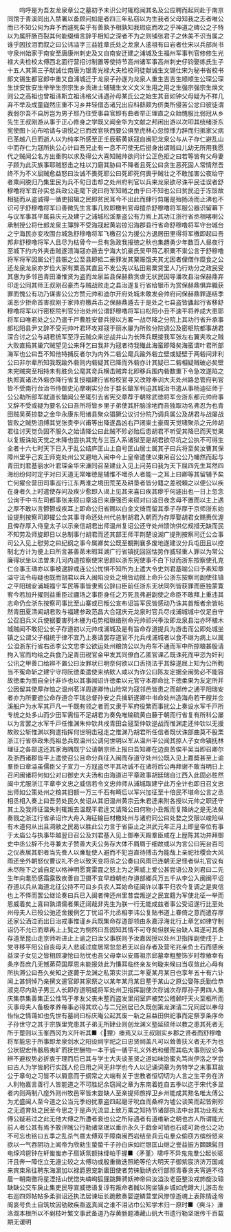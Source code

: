 <!-- { "loadSidebar": true } -->
　　呜呼是为吾友龙泉章公之墓初予未识公时辄稔闻其名及公应聘而起同赴于南京同馆于青溪同出入禁署以备顾问如是者四三年私窃以为生我者父母知我之志者唯公而已不知公何为弃予而遽死矣乎有善孰予相孰知我瑕疵而攻之乎神道之碑公之子特以为属肝肠百裂其何能缀缉言辞乎相知之深者不为之则铺张君子之休美不识当属之谁乎因抆泪而叙之曰公讳溢字三益姓章氏处之龙泉人逺祖有曰岩者仕宋以兵部尚书守泉州始家于南安至唐康州刺史及又自南安迁建之浦城及生福州军事判官修修生光禄大夫检校太傅西北面行营招讨制置等使持节高州诸军事高州刺史仔钧娶练氏生子十五人其第三子献诚仕南唐为银青光禄大夫检校司徒献诚生文锡仕宋为秘书省校书郎文锡生都官郎中重又自浦城迁于龙泉子孙遂为龙泉人重生吉吉生顺顺生公琛公琛生世安世安生举举生宗宗生乡贡进士辅辅生文义文义生用之用之生强宗强宗生焕文则公之高祖也曾祖讳斯立祖讳格父讳遇孙母某氏公之始生其音如钟父母疑为不祥几弃不举及成童嶷然庄重不习乡井轻儇态诸兄出应科繇颇为侪类所侵苦公忿曰彼徒谓我弱尔吾不自厉岂为男子耶乃往受事县官即有曲者举正理直之众始愧服比弱冠从乡先生王叔刚游从事于正心修身之学既又闻金华为文献之邦闲出游以次叩其统绪浙东宪使图卜沁布哈请与语悦之已而改官陜西要公俱至虎林心忽惊悸力辞而归抵家父病已革越八日而逝人以为纯孝所感至正壬辰蕲黄妖冦自闽犯龙泉公与从子存仁避乱山中而存仁为冦所执公心计曰吾兄止有一息不可使无后挺身出谓贼曰儿幼无所用我愿代之贼闻公名方出重购以求及得公大喜知贼帅欲问计公正色拒之曰若等皆有父母妻子顾为此灭族事耶贼怒击之柱以刀磨其胁曰不降者且死公曰贪生恶死固人常情然吾终不为不义屈贼愈益怒曰汝诚不畏死耶公曰死即死何畏乎贼壮之不敢加害公夜绐守者乘间脱归乃集里民为兵不旬日击却之处州府判官以兵来龙泉欲尽诛平民诖误者舒穆噜将军宜孙实总兵政公走麾下说曰将军知贼之由乎曰不知也公曰贫民迫于冻馁故相挺而从盗诚得一循吏招辑之民即贫民耳今不出此而肆行剪屠是殆扬汤而止沸也不识可乎舒穆噜将军曰善微先生言事几败即檄判官母擅杀舒穆噜将军服公器识留幕下与议军事其平属县庆元及建宁之浦城松溪羣盗公有力焉上其功江浙行省丞相喀喇公承制授公将仕郎龙泉主簿辞不受海冦起黄岩掠沿海郡县行省命舒穆噜将军守台城台之宁海民亦变攻围台城急舒穆噜将军飞檄召公为援公方退居田里得将军檄即起曰吾邦非舒穆噜将军人且尽为枯骨今一旦有急政我报徳之秋也集趫勇少年数百人昼夜行至城下约内外夹击贼遂溃海冦亦遁去宁海大饥豪氏吴甲蒋乙积粟不粜公言于舒穆噜将军将军因属公行县赈之公至县即抵二豪罪发其粟赈饿夫其尤困者俚僧作糜食之公还龙泉龙泉亦岁俭大家有粟高其直且不发公先以私田易粟贷里人乃行劝分之政民受其惠为多邻邑青田潘惟贤为盗而龙泉监县保赫鼎贪虐无状民因导潘攻县治保赫鼎弃印走公同其师王叔刚召豪杰与贼战败走之县治遂复行省给银币为赏保赫鼎惧弃軄获罪而愧公有功乃谋害公公方赞元帅和迪尔开府处城未敢发会帅府问保赫鼎罪遂结季溪恶少拒命首害叔刚于家帅府檄兵击之保赫鼎遁去于是处之七县盗皆蠭起行省移舒穆噜将军以行密枢院判官分治处州公谓舒穆噜将军曰松阳小丑不速平将养成大患耶将军曰唯君处之公乃遣千戸曹胜安督兵授以方畧一战尽降之分院上其功行省升承事郎松阳县尹又辞不受元帅叶君环攻郑冦于丽水屡为所败分院调公及密枢院都事胡君深合讨之公与胡君统军至浮云贼众来逆战并山为长阵兵既接我军张左右翼夹攻之贼大败直捣其巢穴贼望见公来拜乞曰我非为冦者待我殱此海蛮即降矣海蛮谓叶君所部海军也公曰吾不知他特捕反者尔为内外二砦公麾兵踰外砦立壁或疑壁于两砦间非利公曰非尔辈所知我既踰外砦则内砦疑其已降而外砦亦计其疑已二砦相疑贼破必矣壁未完贼突至相持未有胜负公麾其竒兵横击贼奔北即移兵围内砦数重下令急攻遂陷之执郑寘诸法外砦亦降行省复授福建行省检校官寻又改除奉训大夫处州路总管府判官皆不受南行台治书侍御史沁摩喇实分台于婺长鎗军判迫其城治书遣从事杨迪征师于公公勒所部军就道长鎗闻公至辄引去省宪交章荐于朝除武徳将军佥浙东都元帅府事又辞不受或疑为要名公曰吾所将皆乡里子弟使其肝脑涂地而吾独取功名弗忍为也青田贼吴英掠婺之金华永康东阳诸县聚众猖獗公议讨分院乃调兵属公及胡君与战屡战皆败之贼势沮缚其党张贵李兴甫等出降遂昌凶右戸闭粜土豪周天觉啸聚杀之元帅胡君往讨天觉负固不服久之始请降公曰此贼不殄必贻后患胡君不听受其降已而天觉果以复叛诛始天觉之未降也尝执其党与三百人系诸狱至是胡君欲尽坑之公执不可得生全者十六七时天下日入于乱公结庐匡山上自号匡山居士属其子曰兵将至矣汝曹其保障州里乎己亥王师克处州公又避地入闽中今上皇帝遣使以束帛召公公乃幡然而起与青田刘君基丽水叶君琛金华宋濓同召至建业入见上问劳曰我为天下屈四先生耳然四海纷纷何时定乎对曰天道无常唯徳是辅惟不嗜杀人者能一之耳上曰卿等其留辅予矣亡何擢佥营田司事巡行江东两淮之境田荒芜及耕垦者皆分籍之差税頼之以便公以疾在身者久上时遣使存问及疾少愈即入谒上见其来喜曰疾其瘳乎何遽出也一日上忽念公询于中书左司都事张来硕曰章溢日来康强否来硕对曰溢日夜念母不置而以主上遇之厚不敢以言鬰鬰成疾耳上即命公归省赐以白金文绮而留其季子存厚于京师浙东始设提刑按察司即擢公佥其事寻命还处州代总制胡君入朝而为存厚娶胡君女赐赉优渥且俾存厚入侍皇太子以示亲信胡君出师温州复诏公还守处州馈饷供亿规措无缺而民不知劳及师旋即日以总制事付胡君而还其部王师平荆楚设湖广提刑按察司迁公佥事司公入见上慰劳之曰纪纲之事今属卿矣公既至覩荆襄多废地遂建议分兵屯田且以控制北方计为便上曰所言甚善苐未暇耳湖广行省镇抚回回怙势作威轻重人罪以为常公廉得状坐以法曽未几河内道按察使宋思颜以浙东宪使事不白下狱而浙东按察使孔克仁佥事王璹亦以事被逮辞或连公公忧惧不知所为上遣大令史刘君基喻公曰予素知章溢守法令毋疑也既而胡君以兵入闽陷没处之境皆动揺上命升公浙东按察司副使往镇之平阳瑞安浦城福宁军民等事皆隶焉公辞曰臣前任浙东无状同列皆获罪而臣独蒙寛宥今若加升擢则益重臣过疆场之事臣身任之万死且弗避副使之命臣不敢拜上重违其志命仍佥浙东按察司事比至山寨或已叛公宣布诏旨军民皆感动乃诛其首叛者余皆帖然青田夏清闻胡君败与福建参政范昌大合冦庆元龙泉时官兵尽戌浦城城中仅足自守公召旧兵义兵使据要害列木栅为屯势相聮络别命元帅祁兴季汝即龙泉县治亦环植木城贼闻不敢犯公长子存道初以元帅戌浦城及是有旨命存道提兵为游击而公即处城坐镇之公谓父子相统于律不宜乃上奏请罢存道官不允兵戌浦城者以食不继为病上以属公洎浙东行省右丞李公文忠李公欲运处州粮饷公以为舟车不通而军中所掠粮甚殷请拘入官而均给之兵食乃足青田税官金甲发其同僚白乙匿官课乙既诛死而甲恣为奸利公讯之甲善口给辨不置公曰汝罪状已明奈何欲以口舌挠法乎其辞遂屈上知为公所鞫当不寃命斩之建宁守将阮徳柔遣使来纳欵人咸以为诈公曰陈友定据全闽势必不能容故徳柔为图自全计非诈也以其事闻诏许徳柔以元官守本郡命比下徳柔果为友定所并公因留其使厚存恤之温州茗洋周遂卿恃山险常为冦邻邑皆患之而邮传之通平阳瑞安者亦为所要遮公命存道合平瑞总督孙安之兵擒斩遂卿中书命处州造海舟若干艘并佥溪船户为水军其戸凡一千既有领之者而又隶于军府役繁而事扰公上奏设水军千戸所专统之处多山而少田军需恒不足胡君为奏免唯输硫黄白藤于朝而行省复有所科公屡以为言罢之水军千戸任惟渊朱仲钦共戌青田会冦至仲钦逆战而惟渊走还仲钦以无援故败公斩惟渊以狥遣指挥何世明击冦走之惟渊乃胡君所任信者既伏诛部曲莫不股栗浙江行省叅政朱亮祖总兵取温州公调何世明以军从温州平公闻其掠人子女命镇抚林理征之各部送还其家海隅既宁公请朝京师上报曰吾知卿在边良苦俟平吴当即召卿尔及浙西诸郡皆平上遣使召公且命分兵征入闽而存道守处州公既入见上嘉奬甚至上谕羣臣曰章溢虽儒臣父子宣力一方冦盗尽平其功诚不在诸将后公再拜谢不敢当明日上召问闽诸将何如公对曰御史大夫汤和由海道进平章政事胡廷瑞自江西入此固必胜然闽中尤服浙江平章李文忠之威信若令文忠帅师从浦城取建宁此万全计也即日召文忠出师如公策处州之粮其旧额一万三千石有畸后以军兴加征至十倍民不堪命公言之丞相丞相入奏上曰吾劳处民久矣诏从其旧温州黄宗云朱君逹来附各授以元帅之职还守其土及我师征温失利辄叛去温既平君逹又请降公曰何物小丑叛而复降纳之是无法矣奏戮之浙江行省承诏作大舟入海征输巨材檄处州与诸府同公曰处婺之交限以峻险纵有木道何从出且凋敝之民曷以胜此公力言于省臣止之洪武元年正月上即皇帝位有事于太庙公与执事毕越翌日召公及刘君基入见上御奉天殿羣臣咸在上歴陈其功并拜御史中丞公辞不允寻兼太子赞善大夫公务存大体不屑屑于细故或以为言公曰宪台百司之仪表居其职者当先飬人以亷耻使人避而不犯岂直待搏击为能哉上亲祀社稷会大风雨还坐外朝怒仪曹议礼不合以致天变将杀之公奏曰风雨已连朝无足怪者纵礼官议有未尽陛下之诚自足以格神明愿寛雷霆之怒上为之霁威上爱公甚尝语公及刘君曰二先生年向耄恐感霜露致疾善自卫摄不宜早趋朝也存道部郷兵万五千从李公入闽闽平诏存道以兵从海道北征公持不可曰乡兵农人耳始命征闽许以事平归农今复调之是爽信也上不怿而罢公继论奏曰兵已入闽者俾还州里昔尝叛逆之民宜籍为军使北征一举而恩威着矣上喜曰孰谓儒者果迂阔哉非先生为朕一行无能成兹者事公受诏遂行比至处州母夫人已殁公驰还舍援例乞丁忧诏不允丞相李讳公复贴书道上眷倚之意而遣存厚还家公洒泣而出日治戎事惟谨乡兵既集命存道部领由永嘉浮海北行上章乞如律守制诏仍不允已而章再上上覧之为恻然曰吾固知其情不可夺矣但朕宪台缺人耳遂可其奏存道至昆山走京师听进止上谕之曰汝父事朕则予汝嘉因授以处州卫指挥副使戌于上党寻移平阳公自丧母夫人悲戚过度居常忽忽若无以自存者及营宅兆亲负土石而感疾益深子女见之皆相顾凄怆曰勿忧也吾父母幸以安厝祖宗邱墓幸粗整饰岁时荐飨幸有条序吾庶几无憾苐荷国厚恩未能报効此为慊耳临终亲友何璇来候曰当収敛此心母有所执滞公曰吾久矣知之遂薨于龙渊之私第实洪武二年夏某月某日也享年五十有六讣闻上甚悯悼乃亲撰文遣官即其家祭之以某年某月某日塟于某山之原公娶陈氏勤俭恭淑克尽内助子男三人长即存道明威将军处州卫指挥副使次存诚次存厚孙子男四人集庆集恭集善集正公性笃于孝友父丧未塟而盗发里闬室庐被焚公稽颡吁天火至柩所而灭事母夫人备极孝养毎事必得其欢心与二兄别居已久既创第龙渊请二兄同居以奉母怡怡之情蔼如也先世有墓祠曰标庆庵公起其废一新之且益田供祀事而定祭享条序命子孙世守之其于宗族里党患其子弟无所肄业则创龙渊义塾延硕师以教之患其死者无所于塟则以玉峯西冈为义阡听其■〈狸〉瘗焉又以王叔刚实乡郡之贤者而舒穆噜将军能忠于所事即龙泉剑水之阳设祠宇祀之曰忠贤祠盖凡可以耸善扶义者无不为也公状貎宏伟器局夷旷而抚世酬物一本于诚一循乎礼义外若和缓而其临大事则议论争辨不避权势必折衷于理而后已其与学士大夫谈圣贤之道如味饴蜜丸笃尚伊洛之学尝曰古人为学皆躬行实践人伦日用之间无非学也今人以记诵词章为务特学之末事耳故公于章句之习皆不以屑意而于纲常之大端有关于世教者恒切切为人言之生平务在济人利物嘉言善行人皆能道之不可胜纪余窃闻之章为东南着姓自五季以迄于宋代多显者内则两制八座外则州牧邑宰皆未尝缺人至亲提师旅捍卫乡州能成其勲名唯太傅公为尤盛闽人至今道之公当元季纷扰羣盗四起磨牙吮血而桑梓为墟公谈笑而起皆劓殄之无遗育处之民至今思之于是声光流显上致万乘之知持节诸部执法中台其功业视太傅公疑若过之此无他大傅之所遭者衰也公之所际遇者有道维新之朝也古人所谓能光前人者公其有焉予敢评隲公行勒诸坚珉以垂示永久于戱金可销也石或可泐也公之功不可忘也铭曰五季之乱杀气昬太傅双手障南闽西岩结垒兵云屯羣众偷窃方缤纷怒来欲以一气吞阴功上闻帝为欣勑生蛰蛰千子孙白床如烂银匡山继之誉益振方頥踈髯目电焞鸿鬯钟在轩蚩蚩赤子扇妖氛额抹绛帕手握■〈矛堇〉啸呼不异鬼鬼羣公起长驱汗且奔一障仡立无邉尘较之太傅功或殷重徽迭照絶等伦大明天子御紫宸济济万国咸来宾束帛往聘东海濵加以禄爵恩宠新庸田使者劳徕勤绣衣行部照青春贪夫宵遁不待晨一朝南徼将星湮括山恍惚失嶙峋狐狸跳舞骋妖神帝曰汝溢汝老臣整汝戎斾旋汝辕缺缺公交车戾止集吏民导宣威徳语复谆有叛命者馘以狥坐镇乡城如虎蹲大儿游击左右巡四郊帖帖多柔驯诏还执法居谏垣长跪敷奏婴逆鳞萱堂风惨惊逝魂上表陈情逹帝阍哀号负土自筑坟因劬致疾亟返真闻之谁不泪沾巾公知学术归一原时■〈奭斗〉濓洛溉本根所以不剉枝叶繁文事武备道乃存黄肠题凑藏山矾大书遗行勒坚珉传千百载期无谖明
